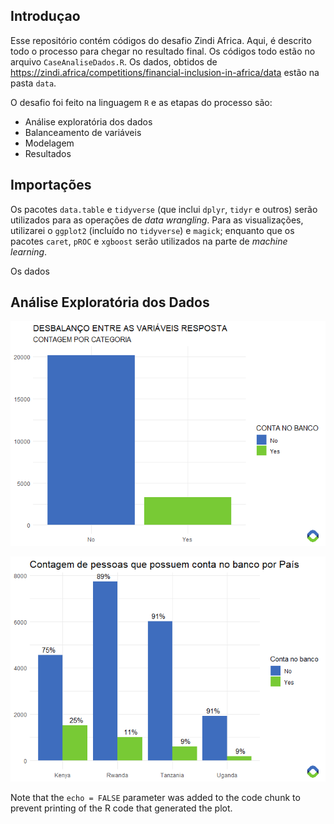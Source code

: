
## Introduçao

Esse repositório contém códigos do desafio Zindi Africa. Aqui, é
descrito todo o processo para chegar no resultado final. Os códigos todo
estão no arquivo `CaseAnaliseDados.R`. Os dados, obtidos de
<https://zindi.africa/competitions/financial-inclusion-in-africa/data>
estão na pasta `data`.

O desafio foi feito na linguagem `R` e as etapas do processo são:

  - Análise exploratória dos dados
  - Balanceamento de variáveis
  - Modelagem
  - Resultados

## Importações

Os pacotes `data.table` e `tidyverse` (que inclui `dplyr`, `tidyr` e
outros) serão utilizados para as operações de *data wrangling*. Para as
visualizações, utilizarei o `ggplot2` (incluído no `tidyverse`) e
`magick`; enquanto que os pacotes `caret`, `pROC` e `xgboost` serão
utilizados na parte de *machine learning*.

Os dados

## Análise Exploratória dos Dados

![](README_files/figure-gfm/unnamed-chunk-2-1.png)<!-- -->

![](README_files/figure-gfm/unnamed-chunk-3-1.png)<!-- -->

Note that the `echo = FALSE` parameter was added to the code chunk to
prevent printing of the R code that generated the plot.

